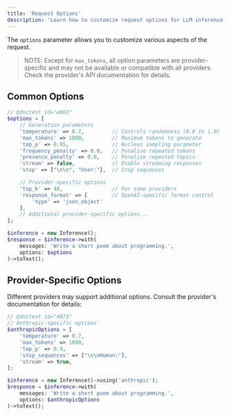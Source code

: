 ```yaml
---
title: 'Request Options'
description: 'Learn how to customize request options for LLM inference in Polyglot.'
---
```


The `options` parameter allows you to customize various aspects of the request.

> NOTE: Except for `max_tokens`, all option parameters are provider-specific and may not be available or compatible with all providers.
> Check the provider's API documentation for details.


## Common Options

```php
// @doctest id="a663"
$options = [
    // Generation parameters
    'temperature' => 0.7,         // Controls randomness (0.0 to 1.0)
    'max_tokens' => 1000,         // Maximum tokens to generate
    'top_p' => 0.95,              // Nucleus sampling parameter
    'frequency_penalty' => 0.0,   // Penalize repeated tokens
    'presence_penalty' => 0.0,    // Penalize repeated topics
    'stream' => false,            // Enable streaming responses
    'stop' => ["\n\n", "User:"],  // Stop sequences

    // Provider-specific options
    'top_k' => 40,                // For some providers
    'response_format' => [        // OpenAI-specific format control
        'type' => 'json_object'
    ],
    // Additional provider-specific options...
];

$inference = new Inference();
$response = $inference->with(
    messages: 'Write a short poem about programming.',
    options: $options
)->toText();
```



## Provider-Specific Options

Different providers may support additional options. Consult the provider's documentation for details:

```php
// @doctest id="4873"
// Anthropic-specific options
$anthropicOptions = [
    'temperature' => 0.7,
    'max_tokens' => 1000,
    'top_p' => 0.9,
    'stop_sequences' => ["\n\nHuman:"],
    'stream' => true,
];

$inference = new Inference()->using('anthropic');
$response = $inference->with(
    messages: 'Write a short poem about programming.',
    options: $anthropicOptions
)->toText();
```

